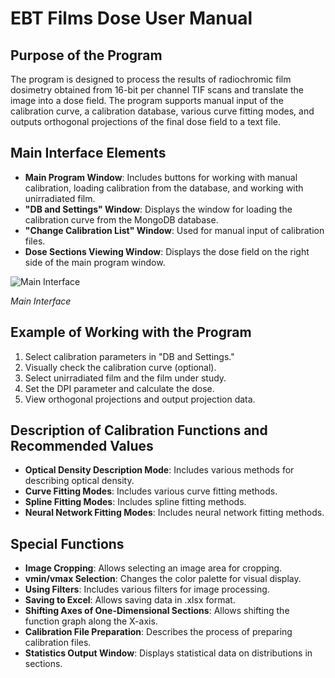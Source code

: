 # EBT Films Dose User Manual

## Purpose of the Program

The program is designed to process the results of radiochromic film dosimetry obtained from 16-bit per channel TIF scans and translate the image into a dose field. The program supports manual input of the calibration curve, a calibration database, various curve fitting modes, and outputs orthogonal projections of the final dose field to a text file.

## Main Interface Elements

- **Main Program Window**: Includes buttons for working with manual calibration, loading calibration from the database, and working with unirradiated film.
- **"DB and Settings" Window**: Displays the window for loading the calibration curve from the MongoDB database.
- **"Change Calibration List" Window**: Used for manual input of calibration files.
- **Dose Sections Viewing Window**: Displays the dose field on the right side of the main program window.

![Main Interface](https://i.ibb.co/k88KzJh/image.png)

*Main Interface*

## Example of Working with the Program

1. Select calibration parameters in "DB and Settings."
2. Visually check the calibration curve (optional).
3. Select unirradiated film and the film under study.
4. Set the DPI parameter and calculate the dose.
5. View orthogonal projections and output projection data.

## Description of Calibration Functions and Recommended Values

- **Optical Density Description Mode**: Includes various methods for describing optical density.
- **Curve Fitting Modes**: Includes various curve fitting methods.
- **Spline Fitting Modes**: Includes spline fitting methods.
- **Neural Network Fitting Modes**: Includes neural network fitting methods.

## Special Functions

- **Image Cropping**: Allows selecting an image area for cropping.
- **vmin/vmax Selection**: Changes the color palette for visual display.
- **Using Filters**: Includes various filters for image processing.
- **Saving to Excel**: Allows saving data in .xlsx format.
- **Shifting Axes of One-Dimensional Sections**: Allows shifting the function graph along the X-axis.
- **Calibration File Preparation**: Describes the process of preparing calibration files.
- **Statistics Output Window**: Displays statistical data on distributions in sections.

